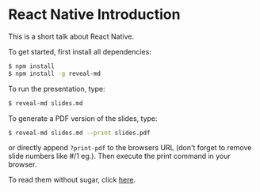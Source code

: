 # React Native Introduction

This is a short talk about React Native.

To get started, first install all dependencies:
```bash
$ npm install
$ npm install -g reveal-md
```

To run the presentation, type:
```bash
$ reveal-md slides.md
```

To generate a PDF version of the slides, type:
```bash
$ reveal-md slides.md --print slides.pdf
```
or directly append `?print-pdf` to the browsers URL (don't forget to remove slide numbers like #/1 eg.). Then execute the print command in your browser.

To read them without sugar, click [here](slides.md).